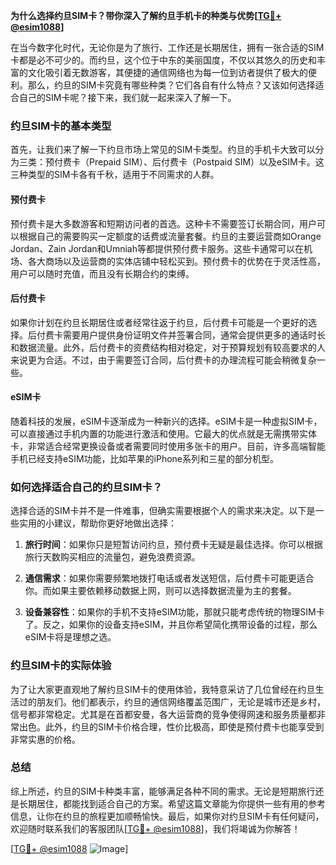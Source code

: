 **为什么选择约旦SIM卡？带你深入了解约旦手机卡的种类与优势[[TG💪+ @esim1088](https://t.me/s/esim1088)]**

在当今数字化时代，无论你是为了旅行、工作还是长期居住，拥有一张合适的SIM卡都是必不可少的。而约旦，这个位于中东的美丽国度，不仅以其悠久的历史和丰富的文化吸引着无数游客，其便捷的通信网络也为每一位到访者提供了极大的便利。那么，约旦的SIM卡究竟有哪些种类？它们各自有什么特点？又该如何选择适合自己的SIM卡呢？接下来，我们就一起来深入了解一下。

### 约旦SIM卡的基本类型

首先，让我们来了解一下约旦市场上常见的SIM卡类型。约旦的手机卡大致可以分为三类：预付费卡（Prepaid SIM）、后付费卡（Postpaid SIM）以及eSIM卡。这三种类型的SIM卡各有千秋，适用于不同需求的人群。

#### 预付费卡

预付费卡是大多数游客和短期访问者的首选。这种卡不需要签订长期合同，用户可以根据自己的需要购买一定额度的话费或流量套餐。约旦的主要运营商如Orange Jordan、Zain Jordan和Umniah等都提供预付费卡服务。这些卡通常可以在机场、各大商场以及运营商的实体店铺中轻松买到。预付费卡的优势在于灵活性高，用户可以随时充值，而且没有长期合约的束缚。

#### 后付费卡

如果你计划在约旦长期居住或者经常往返于约旦，后付费卡可能是一个更好的选择。后付费卡需要用户提供身份证明文件并签署合同，通常会提供更多的通话时长和数据流量。此外，后付费卡的资费结构相对稳定，对于预算规划有较高要求的人来说更为合适。不过，由于需要签订合同，后付费卡的办理流程可能会稍微复杂一些。

#### eSIM卡

随着科技的发展，eSIM卡逐渐成为一种新兴的选择。eSIM卡是一种虚拟SIM卡，可以直接通过手机内置的功能进行激活和使用。它最大的优点就是无需携带实体卡，非常适合经常更换设备或者需要同时使用多张卡的用户。目前，许多高端智能手机已经支持eSIM功能，比如苹果的iPhone系列和三星的部分机型。

### 如何选择适合自己的约旦SIM卡？

选择合适的SIM卡并不是一件难事，但确实需要根据个人的需求来决定。以下是一些实用的小建议，帮助你更好地做出选择：

1. **旅行时间**：如果你只是短暂访问约旦，预付费卡无疑是最佳选择。你可以根据旅行天数购买相应的流量包，避免浪费资源。
   
2. **通信需求**：如果你需要频繁地拨打电话或者发送短信，后付费卡可能更适合你。而如果主要依赖移动数据上网，则可以选择数据流量为主的套餐。

3. **设备兼容性**：如果你的手机不支持eSIM功能，那就只能考虑传统的物理SIM卡了。反之，如果你的设备支持eSIM，并且你希望简化携带设备的过程，那么eSIM卡将是理想之选。

### 约旦SIM卡的实际体验

为了让大家更直观地了解约旦SIM卡的使用体验，我特意采访了几位曾经在约旦生活过的朋友们。他们都表示，约旦的通信网络覆盖范围广，无论是城市还是乡村，信号都非常稳定。尤其是在首都安曼，各大运营商的竞争使得网速和服务质量都非常出色。此外，约旦的SIM卡价格合理，性价比极高，即使是预付费卡也能享受到非常实惠的价格。

### 总结

综上所述，约旦的SIM卡种类丰富，能够满足各种不同的需求。无论是短期旅行还是长期居住，都能找到适合自己的方案。希望这篇文章能为你提供一些有用的参考信息，让你在约旦的旅程更加顺畅愉快。最后，如果你对约旦SIM卡有任何疑问，欢迎随时联系我们的客服团队[[TG💪+ @esim1088](https://t.me/s/esim1088)]，我们将竭诚为你解答！

[[TG💪+ @esim1088](https://t.me/s/esim1088) ![Image](https://i.postimg.cc/4NQfJmqS/Snipaste-2025-05-13-00-14-12.png)]